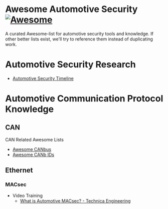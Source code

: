 # Awesome Automotive Security [![Awesome](https://awesome.re/badge-flat.svg)](https://awesome.re)

A curated Awesome-list for automotive security tools and knowledge. If other better lists exist, we'll try to reference them instead of duplicating work.

# Automotive Security Research

- [Automotive Security Timeline](https://github.com/delikely/Automotive-Security-Timeline)
  
# Automotive Communication Protocol Knowledge
## CAN

CAN Related Awesome Lists
- [Awesome CANbus](https://github.com/iDoka/awesome-canbus)
- [Awesome CANb IDs](https://github.com/iDoka/awesome-automotive-can-id)

## Ethernet

### MACsec

- Video Training
  - [What is Automotive MACsec? - Technica Engineering](https://youtu.be/5QiHmMoJCOE) 
